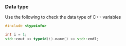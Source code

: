 ### Data type

Use the following to check the data type of C++ variables
```cpp
#include <typeinfo>

int i = 1;
std::cout << typeid(i).name() << std::endl;
```